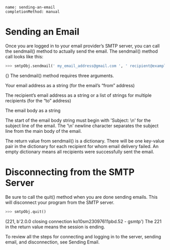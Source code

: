 ```ngMeta
name: sending-an-email
completionMethod: manual
```
# Sending an Email
Once you are logged in to your email provider’s SMTP server, you can call the sendmail() method to actually send the email. The sendmail() method call looks like this:

```python
>>> smtpObj.sendmail(' my_email_address@gmail.com ', ' recipient@example.com ','Subject: So long.\nDear Alice,so long and thanks for all the fish. Sincerely,Bob')
```
{}
The sendmail() method requires three arguments.

Your email address as a string (for the email’s “from” address)

The recipient’s email address as a string or a list of strings for multiple recipients (for the “to” address)

The email body as a string

The start of the email body string must begin with 'Subject: \n' for the subject line of the email. The '\n' newline character separates the subject line from the main body of the email.

The return value from sendmail() is a dictionary. There will be one key-value pair in the dictionary for each recipient for whom email delivery failed. An empty dictionary means all recipients were successfully sent the email.
# Disconnecting from the SMTP Server
Be sure to call the quit() method when you are done sending emails. This will disconnect your program from the SMTP server.

```python
>>> smtpObj.quit()
```
(221, b'2.0.0 closing connection ko10sm23097611pbd.52 - gsmtp')
The 221 in the return value means the session is ending.

To review all the steps for connecting and logging in to the server, sending email, and disconnection, see Sending Email.
